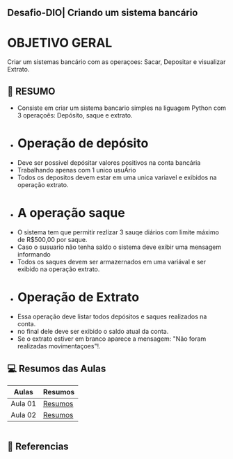 ## Desafio-DIO| Criando um sistema bancário

# OBJETIVO GERAL
Criar um sistemas bancário com as operaçoes: Sacar, Depositar e visualizar Extrato.

## 📖 RESUMO
- Consiste em criar um sistema bancario simples na liguagem Python com 3 operaçoês: Depósito, saque e extrato. 
- # Operação de depósito
- Deve ser possivel depósitar valores positivos na conta bancária
- Trabalhando apenas com 1 unico usuÁrio
- Todos os depositos devem estar em uma unica variavel e exibidos na operação extrato.
- # A operação saque
- O sistema tem que permitir rezlizar 3 sauqe diários com limite máximo de R$500,00 por saque.
- Caso o susuario não tenha saldo o sistema deve exibir uma mensagem informando
- Todos os saques devem ser armazernados em uma variával e ser exibido na operação extrato.
- # Operação de Extrato
- Essa operação deve listar todos depósitos e saques realizados na conta.
- no final dele deve ser exibido o saldo atual da conta.
- Se o extrato estiver em branco aparece a mensagem: "Não foram realizadas movimentaçoes"!.

## 💻 Resumos das Aulas 


| Aulas | Resumos |
|------|---------|
| Aula 01 | [Resumos]() |
| Aula 02 | [Resumos]() |

```

```


## 🔎 Referencias 


     

